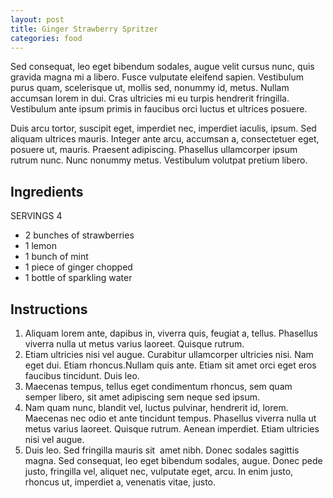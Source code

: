 ```yaml
---
layout: post
title: Ginger Strawberry Spritzer
categories: food
---
```


<amp-img src="{{site.baseurl}}/assets/images/blog/spritzer.jpg" width="1280" height="853" layout="responsive" alt="The final spritzer" class="mb4"></amp-img>

Sed consequat, leo eget bibendum sodales, augue velit cursus nunc, quis gravida magna mi a libero. Fusce vulputate eleifend sapien. Vestibulum purus quam, scelerisque ut, mollis sed, nonummy id, metus. Nullam accumsan lorem in dui. Cras ultricies mi eu turpis hendrerit fringilla. Vestibulum ante ipsum primis in faucibus orci luctus et ultrices posuere.


Duis arcu tortor, suscipit eget, imperdiet nec, imperdiet iaculis, ipsum. Sed aliquam ultrices mauris. Integer ante arcu, accumsan a, consectetuer eget, posuere ut, mauris. Praesent adipiscing. Phasellus ullamcorper ipsum rutrum nunc. Nunc nonummy metus. Vestibulum volutpat pretium libero.

<amp-img src="{{site.baseurl}}/assets/images/blog/ingredient1.jpg" width="683" height="1024" layout="responsive" alt="strawberries" class="mb4 mx3"></amp-img>

<amp-img src="{{site.baseurl}}/assets/images/blog/ingredient3.jpg" width="1280" height="960" layout="responsive" alt="strawberries lemons and mint" class="mb4 mx3"></amp-img>

<amp-img src="{{site.baseurl}}/assets/images/blog/ingredient2.jpg" width="683" height="1024" layout="responsive" alt="lemon in a bowl" class="mb4 mx3"></amp-img>

<amp-img src="{{site.baseurl}}/assets/images/blog/spritzer.jpg" width="1280" height="853" layout="responsive" alt="The final spritzer" class="mb4 mx3"></amp-img>

## Ingredients
SERVINGS 4
* 2 bunches of strawberries
* 1 lemon
* 1 bunch of mint
* 1 piece of ginger chopped
* 1 bottle of sparkling water

## Instructions

1. Aliquam lorem ante, dapibus in, viverra quis, feugiat a, tellus. Phasellus viverra nulla ut metus varius laoreet. Quisque rutrum.
1. Etiam ultricies nisi vel augue. Curabitur ullamcorper ultricies nisi. Nam eget dui. Etiam rhoncus.Nullam quis ante. Etiam sit amet orci eget eros faucibus tincidunt. Duis leo.
1. Maecenas tempus, tellus eget condimentum rhoncus, sem quam semper libero, sit amet adipiscing sem neque sed ipsum.
1. Nam quam nunc, blandit vel, luctus pulvinar, hendrerit id, lorem. Maecenas nec odio et ante tincidunt tempus. Phasellus viverra nulla ut metus varius laoreet. Quisque rutrum. Aenean imperdiet. Etiam ultricies nisi vel augue. 
1. Duis leo. Sed fringilla mauris sit  amet nibh. Donec sodales sagittis magna. Sed consequat, leo eget bibendum sodales, augue.  Donec pede justo, fringilla vel, aliquet nec, vulputate eget, arcu. In enim justo, rhoncus ut, imperdiet a, venenatis vitae, justo.
